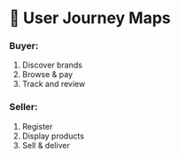 # 🧭 User Journey Maps

### Buyer:
1. Discover brands
2. Browse & pay
3. Track and review

### Seller:
1. Register
2. Display products
3. Sell & deliver
